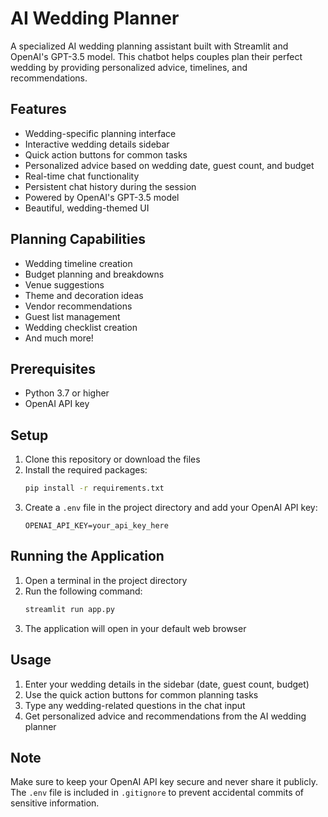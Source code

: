 # AI Wedding Planner

A specialized AI wedding planning assistant built with Streamlit and OpenAI's GPT-3.5 model. This chatbot helps couples plan their perfect wedding by providing personalized advice, timelines, and recommendations.

## Features

- Wedding-specific planning interface
- Interactive wedding details sidebar
- Quick action buttons for common tasks
- Personalized advice based on wedding date, guest count, and budget
- Real-time chat functionality
- Persistent chat history during the session
- Powered by OpenAI's GPT-3.5 model
- Beautiful, wedding-themed UI

## Planning Capabilities

- Wedding timeline creation
- Budget planning and breakdowns
- Venue suggestions
- Theme and decoration ideas
- Vendor recommendations
- Guest list management
- Wedding checklist creation
- And much more!

## Prerequisites

- Python 3.7 or higher
- OpenAI API key

## Setup

1. Clone this repository or download the files
2. Install the required packages:
   ```bash
   pip install -r requirements.txt
   ```
3. Create a `.env` file in the project directory and add your OpenAI API key:
   ```
   OPENAI_API_KEY=your_api_key_here
   ```

## Running the Application

1. Open a terminal in the project directory
2. Run the following command:
   ```bash
   streamlit run app.py
   ```
3. The application will open in your default web browser

## Usage

1. Enter your wedding details in the sidebar (date, guest count, budget)
2. Use the quick action buttons for common planning tasks
3. Type any wedding-related questions in the chat input
4. Get personalized advice and recommendations from the AI wedding planner

## Note

Make sure to keep your OpenAI API key secure and never share it publicly. The `.env` file is included in `.gitignore` to prevent accidental commits of sensitive information. 